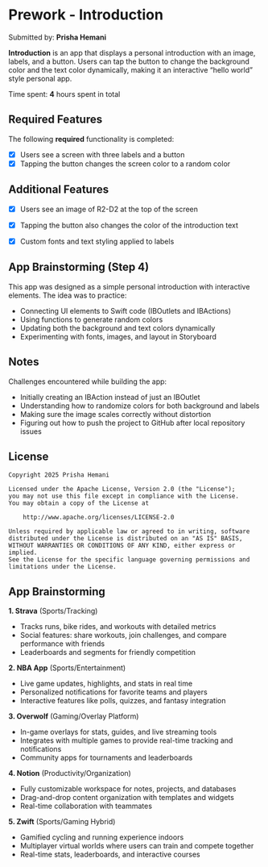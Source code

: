 # Prework - Introduction

Submitted by: **Prisha Hemani**

**Introduction** is an app that displays a personal introduction with an image, labels, and a button. Users can tap the button to change the background color and the text color dynamically, making it an interactive “hello world” style personal app.

Time spent: **4** hours spent in total

## Required Features

The following **required** functionality is completed:

- [x] Users see a screen with three labels and a button
- [x] Tapping the button changes the screen color to a random color

## Additional Features

- [x] Users see an image of R2-D2 at the top of the screen
- [x] Tapping the button also changes the color of the introduction text
- [x] Custom fonts and text styling applied to labels


## App Brainstorming (Step 4)

This app was designed as a simple personal introduction with interactive elements. The idea was to practice:
- Connecting UI elements to Swift code (IBOutlets and IBActions)
- Using functions to generate random colors
- Updating both the background and text colors dynamically
- Experimenting with fonts, images, and layout in Storyboard

## Notes

Challenges encountered while building the app:
- Initially creating an IBAction instead of just an IBOutlet
- Understanding how to randomize colors for both background and labels
- Making sure the image scales correctly without distortion
- Figuring out how to push the project to GitHub after local repository issues

## License

    Copyright 2025 Prisha Hemani

    Licensed under the Apache License, Version 2.0 (the "License");
    you may not use this file except in compliance with the License.
    You may obtain a copy of the License at

        http://www.apache.org/licenses/LICENSE-2.0

    Unless required by applicable law or agreed to in writing, software
    distributed under the License is distributed on an "AS IS" BASIS,
    WITHOUT WARRANTIES OR CONDITIONS OF ANY KIND, either express or implied.
    See the License for the specific language governing permissions and
    limitations under the License.

## App Brainstorming

**1. Strava** (Sports/Tracking)  
- Tracks runs, bike rides, and workouts with detailed metrics  
- Social features: share workouts, join challenges, and compare performance with friends  
- Leaderboards and segments for friendly competition  

**2. NBA App** (Sports/Entertainment)  
- Live game updates, highlights, and stats in real time  
- Personalized notifications for favorite teams and players  
- Interactive features like polls, quizzes, and fantasy integration  

**3. Overwolf** (Gaming/Overlay Platform)  
- In-game overlays for stats, guides, and live streaming tools  
- Integrates with multiple games to provide real-time tracking and notifications  
- Community apps for tournaments and leaderboards  

**4. Notion** (Productivity/Organization)  
- Fully customizable workspace for notes, projects, and databases  
- Drag-and-drop content organization with templates and widgets  
- Real-time collaboration with teammates  

**5. Zwift** (Sports/Gaming Hybrid)  
- Gamified cycling and running experience indoors  
- Multiplayer virtual worlds where users can train and compete together  
- Real-time stats, leaderboards, and interactive courses  

